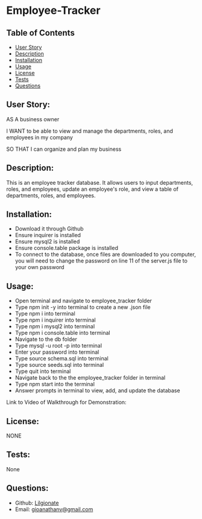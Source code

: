 # Employee-Tracker

## Table of Contents
- [User Story](#user-story)
- [Description](#description)
- [Installation](#installation)
- [Usage](#usage)
- [License](#license)
- [Tests](#tests)
- [Questions](#questions)

## User Story:
AS A business owner

I WANT to be able to view and manage the departments, roles, and employees in my company

SO THAT I can organize and plan my business

## Description:
This is an employee tracker database. It allows users to input departments, roles, and employees, update an employee's role, and view a table of departments, roles, and employees.

## Installation:
- Download it through Github
- Ensure inquirer is installed
- Ensure mysql2 is installed
- Ensure console.table package is installed
- To connect to the database, once files are downloaded to you computer, you will need to change the password on line 11 of the server.js file to your own password

## Usage:
- Open terminal and navigate to employee_tracker folder
- Type npm init -y into terminal to create a new .json file
- Type npm i into terminal
- Type npm i inquirer into terminal
- Type npm i mysql2 into terminal
- Type npm i console.table into terminal
- Navigate to the db folder
- Type mysql -u root -p into terminal
- Enter your password into terminal
- Type source schema.sql into terminal
- Type source seeds.sql into terminal
- Type quit into terminal
- Navigate back to the the employee_tracker folder in terminal
- Type npm start into the terminal
- Answer prompts in terminal to view, add, and update the database

Link to Video of Walkthrough for Demonstration:

 


## License:
NONE

## Tests:
None

## Questions:
- Github: [Lilgionate](https://github.com/andreahergert)
- Email: gioanathanv@gmail.com 